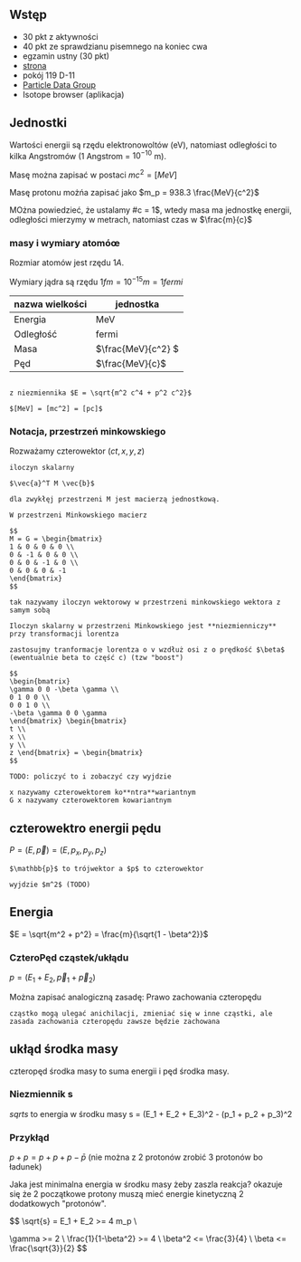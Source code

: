 ## Wstęp

- 30 pkt z aktywności
- 40 pkt ze sprawdzianu pisemnego na koniec cwa
- egzamin ustny (30 pkt)
- [strona](http://website.fis.agh.edu.pl/~Bozek/)
- pokój 119 D-11
- [Particle Data Group](https://pdg.lbl.gov/)
- Isotope browser (aplikacja)

## Jednostki

Wartości energii są rzędu elektronowoltów (eV), natomiast odległości to kilka Angstromów (1 Angstrom = $10^{-10}$ m).

Masę można zapisać w postaci $m c^2 = [MeV]$

Masę protonu możńa zapisać jako $m_p = 938.3 \frac{MeV}{c^2}$

MOżna powiedzieć, że ustalamy #c = 1$, wtedy masa ma jednostkę energii, odległości mierzymy w metrach,
natomiast czas w $\frac{m}{c}$

### masy i wymiary atomóœ

Rozmiar atomów jest rzędu $1 A$.

Wymiary jądra są rzędu $1 fm = 10^{-15} m = 1 fermi$

| nazwa wielkości | jednostka |
|-----------------|-----------|
| Energia | MeV |
| Odległość | fermi |
| Masa    | $\frac{MeV}{c^2} $ |
| Pęd    | $\frac{MeV}{c}$ |

```{admonition} jednostka pędu

z niezmiennika $E = \sqrt{m^2 c^4 + p^2 c^2}$

$[MeV] = [mc^2] = [pc]$
```

### Notacja, przestrzeń minkowskiego

Rozważamy czterowektor $(ct, x, y, z)$

```{note}
iloczyn skalarny

$\vec{a}^T M \vec{b}$

dla zwykłęj przestrzeni M jest macierzą jednostkową.

W przestrzeni Minkowskiego macierz

$$
M = G = \begin{bmatrix}
1 & 0 & 0 & 0 \\
0 & -1 & 0 & 0 \\
0 & 0 & -1 & 0 \\
0 & 0 & 0 & -1
\end{bmatrix}
$$
```

```{admonition} Interwał czassoprzestrzenny
tak nazywamy iloczyn wektorowy w przestrzeni minkowskiego wektora z samym sobą
```

```{important}
Iloczyn skalarny w przestrzeni Minkowskiego jest **niezmienniczy** przy transformacji lorentza
```

```{tip}
zastosujmy tranformacje lorentza o v wzdłuż osi z o prędkość $\beta$ (ewentualnie beta to część c) (tzw "boost")

$$
\begin{bmatrix}
\gamma 0 0 -\beta \gamma \\
0 1 0 0 \\
0 0 1 0 \\
-\beta \gamma 0 0 \gamma
\end{bmatrix} \begin{bmatrix}
t \\
x \\
y \\
z \end{bmatrix} = \begin{bmatrix}
$$

TODO: policzyć to i zobaczyć czy wyjdzie
```

```{note}
x nazywamy czterowektorem ko**ntra**wariantnym
G x nazywamy czterowektorem kowariantnym
```

## czterowektro energii pędu


$P = (E, \vec{p}) = (E, p_x, p_y, p_z)$

```{note}
$\mathbb{p}$ to trójwektor a $p$ to czterowektor
```

```{admonition} kwadrat długości czterowektora
wyjdzie $m^2$ (TODO)
```

## Energia

$E = \sqrt{m^2 + p^2} = \frac{m}{\sqrt{1 - \beta^2}}$

### CzteroPęd cząstek/ukłądu

$p = (E_1 + E_2, \vec{p}_1 + \vec{p}_2)$

Można zapisać analogiczną zasadę:  Prawo zachowania czteropędu

```{admonition} dygresja światopogląðowa
cząstko mogą ulegać anichilacji, zmieniać się w inne cząstki, ale zasada zachowania czteropędu zawsze będzie zachowana
```

## ukłąd środka masy

czteropęd środka masy to suma energii i pęd środka masy.

### Niezmiennik s

$sqrt{s}$ to energia w środku masy
s = (E_1 + E_2 + E_3)^2 - (p_1 + p_2 + p_3)^2

### Przykłąd

$p + p = p + p + p - \bar{p}$ (nie można z 2 protonów zrobić 3 protonów bo ładunek)

Jaka jest minimalna energia w środku masy żeby zaszla reakcja?
okazuje się że 2 początkowe protony muszą mieć energie kinetyczną 2 dodatkowych "protonów".

$$
\sqrt{s} = E_1 + E_2 >= 4 m_p \\

\gamma >= 2 \\
\frac{1}{1-\beta^2} >= 4 \\
\beta^2 <= \frac{3}{4} \\
\beta <= \frac{\sqrt{3}}{2}
$$
